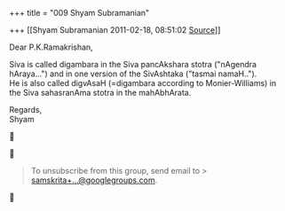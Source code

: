 +++
title = "009 Shyam Subramanian"

+++
[[Shyam Subramanian	2011-02-18, 08:51:02 [Source](https://groups.google.com/g/samskrita/c/rBBEuVGIidQ)]]



Dear P.K.Ramakrishan,  
  
Siva is called digambara in the Siva pancAkshara stotra ("nAgendra hAraya...") and in one version of the SivAshtaka ("tasmai namaH..").  
He is also called digvAsaH (=digambara according to Monier-Williams) in the Siva sahasranAma stotra in the mahAbhArata.  
  
Regards,  
Shyam





> To unsubscribe from this group, send email to > [samskrita+...@googlegroups.com]().



